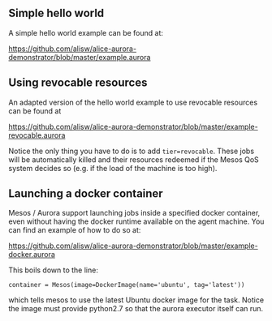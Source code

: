 ## Simple hello world

A simple hello world example can be found at:

<https://github.com/alisw/alice-aurora-demonstrator/blob/master/example.aurora>

## Using revocable resources

An adapted version of the hello world example to use revocable resources can be
found at

<https://github.com/alisw/alice-aurora-demonstrator/blob/master/example-revocable.aurora>

Notice the only thing you have to do is to add `tier=revocable`. These jobs
will be automatically killed and their resources redeemed if the Mesos QoS
system decides so (e.g. if the load of the machine is too high).

## Launching a docker container

Mesos / Aurora support launching jobs inside a specified docker
container, even without having the docker runtime available on the agent
machine. You can find an example of how to do so at:

<https://github.com/alisw/alice-aurora-demonstrator/blob/master/example-docker.aurora>

This boils down to the line:

    container = Mesos(image=DockerImage(name='ubuntu', tag='latest'))

which tells mesos to use the latest Ubuntu docker image for the task.
Notice the image must provide python2.7 so that the aurora executor
itself can run.

